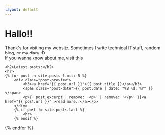 ```yaml
---
layout: default
---
```

<div class="blurb">
	<h1>Hallo!!</h1>
	<p>Thank's for visiting my website. Sometimes I write technical IT stuff, random blog, or my diary :D <br>
    If you wanna know about me, visit <a href="/about">this</a></p>

    <h2>Latest posts:</h2>
    <hr>
    {% for post in site.posts limit: 5 %}
        <div class="post-preview">
            <h3><a href="{{ post.url }}">{{ post.title }}</a></h3>
            <span class="post-date">{{ post.date | date: "%B %d, %Y" }}</span>
            <p>{{ post.excerpt | remove: '<p>' | remove: '</p>' }}<a href="{{ post.url }}" >read more..</a></p>
        </div>
        {% if post != site.posts.last %}
            <hr>
        {% endif %}
   {% endfor %}
</div><!-- /.blurb -->

